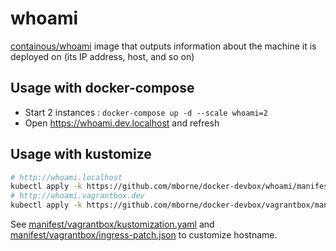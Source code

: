 # whoami

[containous/whoami](https://hub.docker.com/r/containous/whoami/dockerfile) image that outputs information about the machine it is deployed on (its IP address, host, and so on)

## Usage with docker-compose

* Start 2 instances : `docker-compose up -d --scale whoami=2`
* Open https://whoami.dev.localhost and refresh

## Usage with kustomize

```bash
# http://whoami.localhost
kubectl apply -k https://github.com/mborne/docker-devbox/whoami/manifest/base
# http://whoami.vagrantbox.dev
kubectl apply -k https://github.com/mborne/docker-devbox/vagrantbox/manifest/devbox
```

See [manifest/vagrantbox/kustomization.yaml](./manifest/vagrantbox/kustomization.yaml) and [manifest/vagrantbox/ingress-patch.json](./manifest/vagrantbox/ingress-patch.json) to customize hostname.
